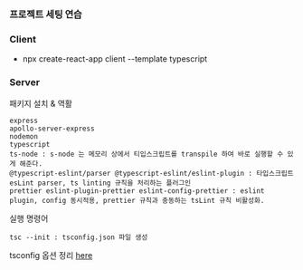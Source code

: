 ### 프로젝트 세팅 연습

### Client

- npx create-react-app client --template typescript

### Server

패키지 설치 & 역활

    express
    apollo-server-express
    nodemon
    typescript
    ts-node : s-node 는 메모리 상에서 티입스크립트를 transpile 하여 바로 실행할 수 있게 해준다.
    @typescript-eslint/parser @typescript-eslint/eslint-plugin : 타입스크립트 esLint parser, ts linting 규칙을 처리하는 플러그인
    prettier eslint-plugin-prettier eslint-config-prettier : eslint plugin, config 동시적용, prettier 규칙과 충동하는 tsLint 규칙 비활성화.

실행 명령어

    tsc --init : tsconfig.json 파일 생성

tsconfig 옵션 정리
[here](https://geonlee.tistory.com/214)
